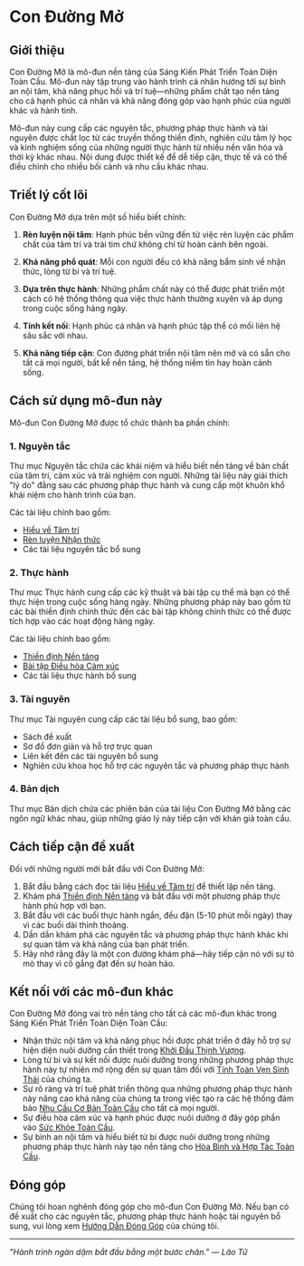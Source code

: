 # Con Đường Mở

## Giới thiệu

Con Đường Mở là mô-đun nền tảng của Sáng Kiến Phát Triển Toàn Diện Toàn Cầu. Mô-đun này tập trung vào hành trình cá nhân hướng tới sự bình an nội tâm, khả năng phục hồi và trí tuệ—những phẩm chất tạo nền tảng cho cả hạnh phúc cá nhân và khả năng đóng góp vào hạnh phúc của người khác và hành tinh.

Mô-đun này cung cấp các nguyên tắc, phương pháp thực hành và tài nguyên được chắt lọc từ các truyền thống thiền định, nghiên cứu tâm lý học và kinh nghiệm sống của những người thực hành từ nhiều nền văn hóa và thời kỳ khác nhau. Nội dung được thiết kế để dễ tiếp cận, thực tế và có thể điều chỉnh cho nhiều bối cảnh và nhu cầu khác nhau.

## Triết lý cốt lõi

Con Đường Mở dựa trên một số hiểu biết chính:

1. **Rèn luyện nội tâm**: Hạnh phúc bền vững đến từ việc rèn luyện các phẩm chất của tâm trí và trái tim chứ không chỉ từ hoàn cảnh bên ngoài.

2. **Khả năng phổ quát**: Mỗi con người đều có khả năng bẩm sinh về nhận thức, lòng từ bi và trí tuệ.

3. **Dựa trên thực hành**: Những phẩm chất này có thể được phát triển một cách có hệ thống thông qua việc thực hành thường xuyên và áp dụng trong cuộc sống hàng ngày.

4. **Tính kết nối**: Hạnh phúc cá nhân và hạnh phúc tập thể có mối liên hệ sâu sắc với nhau.

5. **Khả năng tiếp cận**: Con đường phát triển nội tâm nên mở và có sẵn cho tất cả mọi người, bất kể nền tảng, hệ thống niềm tin hay hoàn cảnh sống.

## Cách sử dụng mô-đun này

Mô-đun Con Đường Mở được tổ chức thành ba phần chính:

### 1. Nguyên tắc

Thư mục Nguyên tắc chứa các khái niệm và hiểu biết nền tảng về bản chất của tâm trí, cảm xúc và trải nghiệm con người. Những tài liệu này giải thích "lý do" đằng sau các phương pháp thực hành và cung cấp một khuôn khổ khái niệm cho hành trình của bạn.

Các tài liệu chính bao gồm:
- [Hiểu về Tâm trí](Principles/01_UnderstandingTheMind.md)
- [Rèn luyện Nhận thức](Principles/02_CultivatingAwareness.md)
- Các tài liệu nguyên tắc bổ sung

### 2. Thực hành

Thư mục Thực hành cung cấp các kỹ thuật và bài tập cụ thể mà bạn có thể thực hiện trong cuộc sống hàng ngày. Những phương pháp này bao gồm từ các bài thiền định chính thức đến các bài tập không chính thức có thể được tích hợp vào các hoạt động hàng ngày.

Các tài liệu chính bao gồm:
- [Thiền định Nền tảng](Practices/01_FoundationalMeditations.md)
- [Bài tập Điều hòa Cảm xúc](Practices/02_EmotionalRegulationExercises.md)
- Các tài liệu thực hành bổ sung

### 3. Tài nguyên

Thư mục Tài nguyên cung cấp các tài liệu bổ sung, bao gồm:
- Sách đề xuất
- Sơ đồ đơn giản và hỗ trợ trực quan
- Liên kết đến các tài nguyên bổ sung
- Nghiên cứu khoa học hỗ trợ các nguyên tắc và phương pháp thực hành

### 4. Bản dịch

Thư mục Bản dịch chứa các phiên bản của tài liệu Con Đường Mở bằng các ngôn ngữ khác nhau, giúp những giáo lý này tiếp cận với khán giả toàn cầu.

## Cách tiếp cận đề xuất

Đối với những người mới bắt đầu với Con Đường Mở:

1. Bắt đầu bằng cách đọc tài liệu [Hiểu về Tâm trí](Principles/01_UnderstandingTheMind.md) để thiết lập nền tảng.
2. Khám phá [Thiền định Nền tảng](Practices/01_FoundationalMeditations.md) và bắt đầu với một phương pháp thực hành phù hợp với bạn.
3. Bắt đầu với các buổi thực hành ngắn, đều đặn (5-10 phút mỗi ngày) thay vì các buổi dài thỉnh thoảng.
4. Dần dần khám phá các nguyên tắc và phương pháp thực hành khác khi sự quan tâm và khả năng của bạn phát triển.
5. Hãy nhớ rằng đây là một con đường khám phá—hãy tiếp cận nó với sự tò mò thay vì cố gắng đạt đến sự hoàn hảo.

## Kết nối với các mô-đun khác

Con Đường Mở đóng vai trò nền tảng cho tất cả các mô-đun khác trong Sáng Kiến Phát Triển Toàn Diện Toàn Cầu:

- Nhận thức nội tâm và khả năng phục hồi được phát triển ở đây hỗ trợ sự hiện diện nuôi dưỡng cần thiết trong [Khởi Đầu Thịnh Vượng](../01_KhởiĐầuThịnhVượng/README.md).
- Lòng từ bi và sự kết nối được nuôi dưỡng trong những phương pháp thực hành này tự nhiên mở rộng đến sự quan tâm đối với [Tính Toàn Vẹn Sinh Thái](../02_TínhToànVẹnSinhThái/README.md) của chúng ta.
- Sự rõ ràng và trí tuệ phát triển thông qua những phương pháp thực hành này nâng cao khả năng của chúng ta trong việc tạo ra các hệ thống đảm bảo [Nhu Cầu Cơ Bản Toàn Cầu](../03_NhuCầuCơBảnToànCầu/README.md) cho tất cả mọi người.
- Sự điều hòa cảm xúc và hạnh phúc được nuôi dưỡng ở đây góp phần vào [Sức Khỏe Toàn Cầu](../04_SứcKhỏeToànCầu_XóaBỏDịchBệnh/README.md).
- Sự bình an nội tâm và hiểu biết từ bi được nuôi dưỡng trong những phương pháp thực hành này tạo nền tảng cho [Hòa Bình và Hợp Tác Toàn Cầu](../05_HòaBìnhToànCầu_HợpTác/README.md).

## Đóng góp

Chúng tôi hoan nghênh đóng góp cho mô-đun Con Đường Mở. Nếu bạn có đề xuất cho các nguyên tắc, phương pháp thực hành hoặc tài nguyên bổ sung, vui lòng xem [Hướng Dẫn Đóng Góp](/contributing) của chúng tôi.

---

*"Hành trình ngàn dặm bắt đầu bằng một bước chân." — Lão Tử*
